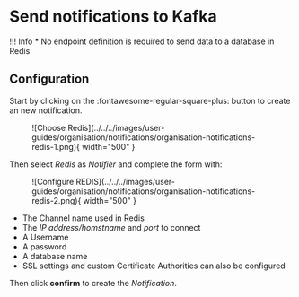 # Send notifications to Kafka

!!! Info
    * No endpoint definition is required to send data to a database in Redis


## Configuration

Start by clicking on the :fontawesome-regular-square-plus: button to create an new notification.

<figure markdown>
  ![Choose Redis](../../../images/user-guides/organisation/notifications/organisation-notifications-redis-1.png){ width="500" }
</figure>

Then select *Redis* as *Notifier* and complete the form with: 

<figure markdown>
  ![Configure REDIS](../../../images/user-guides/organisation/notifications/organisation-notifications-redis-2.png){ width="500" }
</figure>


  * The Channel name used in Redis
  * The *IP address/homstname* and *port* to connect
  * A Username
  * A password
  * A database name
  * SSL settings and custom Certificate Authorities can also be configured

Then click **confirm** to create the *Notification*.